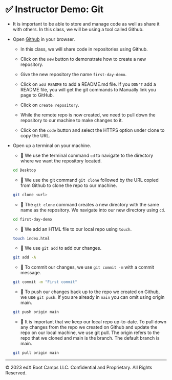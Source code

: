 # ✅ Instructor Demo: Git

- It is important to be able to store and manage code as well as share it with others. In this class, we will be using a tool called Github.

- Open [Github](https://github.com/) in your browser.

  - In this class, we will share code in repositories using Github.

  - Click on the `new` button to demonstrate how to create a new repository.

  - Give the new repository the name `first-day-demo`.

  - Click on `add README` to add a README.md file. If you `DON'T` add a README file, you will get the git commands to Manually link you page to GitHub.

  - Click on `create repository`.

  - While the remote repo is now created, we need to pull down the repository to our machine to make changes to it.

  - Click on the `code` button and select the HTTPS option under clone to copy the URL.

- Open up a terminal on your machine.

  - 🔑 We use the terminal command `cd` to navigate to the directory where we want the repository located.

  ```bash
  cd Desktop
  ```

  - 🔑 We use the git command `git clone` followed by the URL copied from Github to clone the repo to our machine.

  ```bash
  git clone <url>
  ```

  - 🔑 The `git clone` command creates a new directory with the same name as the repository. We navigate into our new directory using `cd`.

  ```bash
  cd first-day-demo
  ```

  - 🔑 We add an HTML file to our local repo using `touch`.

  ```bash
  touch index.html
  ```

  - 🔑 We use `git add` to add our changes.

  ```bash
  git add -A
  ```

  - 🔑 To commit our changes, we use `git commit -m` with a commit message.

  ```bash
  git commit -m "First commit"
  ```

  - 🔑 To push our changes back up to the repo we created on Github, we use `git push`. If you are already in `main` you can omit using origin main.

  ```bash
  git push origin main
  ```

  - 🔑 It is important that we keep our local repo up-to-date. To pull down any changes from the repo we created on Github and update the repo on our local machine, we use git pull. The origin refers to the repo that we cloned and main is the branch. The default branch is main.

  ```bash
  git pull origin main
  ```

---

© 2023 edX Boot Camps LLC. Confidential and Proprietary. All Rights Reserved.
